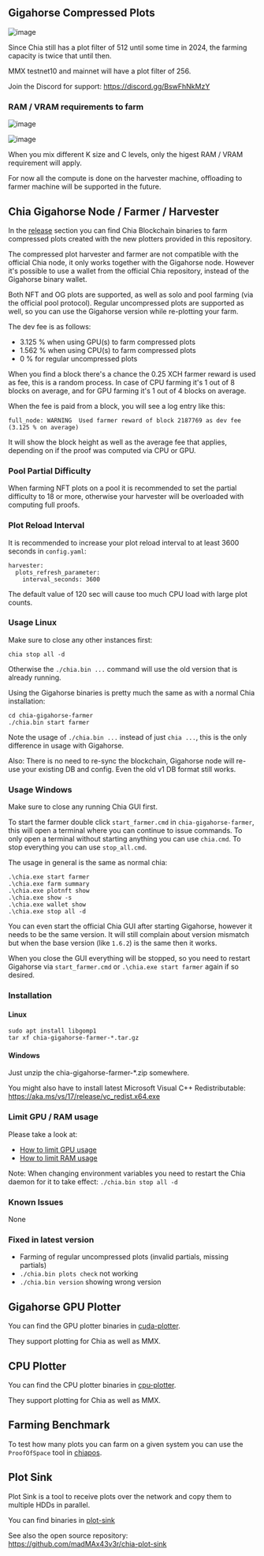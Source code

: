 ## Gigahorse Compressed Plots

![image](https://user-images.githubusercontent.com/951738/217386439-751908c7-f1b3-4c4e-9c7a-073d9c9fa721.png)

Since Chia still has a plot filter of 512 until some time in 2024, the farming capacity is twice that until then.

MMX testnet10 and mainnet will have a plot filter of 256.

Join the Discord for support: https://discord.gg/BswFhNkMzY

### RAM / VRAM requirements to farm

![image](https://user-images.githubusercontent.com/951738/217621063-bec9e8b7-3fc0-40f9-a6d7-649e3d90b015.png)

![image](https://user-images.githubusercontent.com/951738/217621150-b110fb00-12be-452d-8ea5-ece2fb69cc40.png)

When you mix different K size and C levels, only the higest RAM / VRAM requirement will apply.

For now all the compute is done on the harvester machine, offloading to farmer machine will be supported in the future.

## Chia Gigahorse Node / Farmer / Harvester

In the [release](https://github.com/madMAx43v3r/chia-gigahorse/releases) section you can find Chia Blockchain binaries to farm compressed plots created with the new plotters provided in this repository.

The compressed plot harvester and farmer are not compatible with the official Chia node, it only works together with the Gigahorse node.
However it's possible to use a wallet from the official Chia repository, instead of the Gigahorse binary wallet.

Both NFT and OG plots are supported, as well as solo and pool farming (via the official pool protocol). Regular uncompressed plots are supported as well, so you can use the Gigahorse version while re-plotting your farm.

The dev fee is as follows:
- 3.125 % when using GPU(s) to farm compressed plots
- 1.562 % when using CPU(s) to farm compressed plots
- 0 % for regular uncompressed plots

When you find a block there's a chance the 0.25 XCH farmer reward is used as fee, this is a random process. In case of CPU farming it's 1 out of 8 blocks on average, and for GPU farming it's 1 out of 4 blocks on average.

When the fee is paid from a block, you will see a log entry like this:
```
full_node: WARNING  Used farmer reward of block 2187769 as dev fee (3.125 % on average)
```
It will show the block height as well as the average fee that applies, depending on if the proof was computed via CPU or GPU.

### Pool Partial Difficulty

When farming NFT plots on a pool it is recommended to set the partial difficulty to 18 or more, otherwise your harvester will be overloaded with computing full proofs.

### Plot Reload Interval

It is recommended to increase your plot reload interval to at least 3600 seconds in `config.yaml`:
```
harvester:
  plots_refresh_parameter:
    interval_seconds: 3600
```
The default value of 120 sec will cause too much CPU load with large plot counts.

### Usage Linux

Make sure to close any other instances first:
```
chia stop all -d
```
Otherwise the `./chia.bin ...` command will use the old version that is already running.

Using the Gigahorse binaries is pretty much the same as with a normal Chia installation:
```
cd chia-gigahorse-farmer
./chia.bin start farmer
```
Note the usage of `./chia.bin ...` instead of just `chia ...`, this is the only difference in usage with Gigahorse.

Also: There is no need to re-sync the blockchain, Gigahorse node will re-use your existing DB and config. Even the old v1 DB format still works.

### Usage Windows

Make sure to close any running Chia GUI first.

To start the farmer double click `start_farmer.cmd` in `chia-gigahorse-farmer`, this will open a terminal where you can continue to issue commands.
To only open a terminal without starting anything you can use `chia.cmd`. To stop everything you can use `stop_all.cmd`.

The usage in general is the same as normal chia:
```
.\chia.exe start farmer
.\chia.exe farm summary
.\chia.exe plotnft show
.\chia.exe show -s
.\chia.exe wallet show
.\chia.exe stop all -d
```

You can even start the official Chia GUI after starting Gigahorse, however it needs to be the same version. It will still complain about version mismatch but when the base version (like `1.6.2`) is the same then it works.

When you close the GUI everything will be stopped, so you need to restart Gigahorse via `start_farmer.cmd` or `.\chia.exe start farmer` again if so desired.

### Installation

#### Linux
```
sudo apt install libgomp1
tar xf chia-gigahorse-farmer-*.tar.gz
```

#### Windows

Just unzip the chia-gigahorse-farmer-*.zip somewhere.

You might also have to install latest Microsoft Visual C++ Redistributable: https://aka.ms/vs/17/release/vc_redist.x64.exe

### Limit GPU / RAM usage

Please take a look at:
- [How to limit GPU usage](https://github.com/madMAx43v3r/chia-gigahorse/blob/master/chiapos/README.md#limit-gpu-usage)
- [How to limit RAM usage](https://github.com/madMAx43v3r/chia-gigahorse/blob/master/chiapos/README.md#limit-ram-usage)

Note: When changing environment variables you need to restart the Chia daemon for it to take effect: `./chia.bin stop all -d`

### Known Issues

None

### Fixed in latest version

- Farming of regular uncompressed plots (invalid partials, missing partials)
- `./chia.bin plots check` not working
- `./chia.bin version` showing wrong version

## Gigahorse GPU Plotter

You can find the GPU plotter binaries in [cuda-plotter](https://github.com/madMAx43v3r/chia-gigahorse/tree/master/cuda-plotter).

They support plotting for Chia as well as MMX.

## CPU Plotter

You can find the CPU plotter binaries in [cpu-plotter](https://github.com/madMAx43v3r/chia-gigahorse/tree/master/cpu-plotter).

They support plotting for Chia as well as MMX.

## Farming Benchmark

To test how many plots you can farm on a given system you can use the `ProofOfSpace` tool in [chiapos](https://github.com/madMAx43v3r/chia-gigahorse/tree/master/chiapos).

## Plot Sink

Plot Sink is a tool to receive plots over the network and copy them to multiple HDDs in parallel.

You can find binaries in [plot-sink](https://github.com/madMAx43v3r/chia-gigahorse/tree/master/plot-sink)

See also the open source repository: https://github.com/madMAx43v3r/chia-plot-sink
